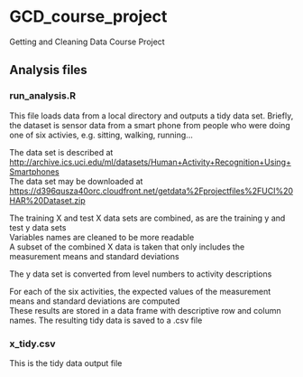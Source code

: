 # GCD_course_project
Getting and Cleaning Data Course Project

## Analysis files
### run_analysis.R

This file loads data from a local directory and outputs a tidy data set.
Briefly, the dataset is sensor data from a smart phone from people who were doing one of six activies, e.g. sitting, walking, running...  

The data set is described at http://archive.ics.uci.edu/ml/datasets/Human+Activity+Recognition+Using+Smartphones  
The data set may be downloaded at https://d396qusza40orc.cloudfront.net/getdata%2Fprojectfiles%2FUCI%20HAR%20Dataset.zip  

The training X and test X data sets are combined, as are the training y and test y data sets  
Variables names are cleaned to be more readable  
A subset of the combined X data is taken that only includes the measurement means and standard deviations  

The y data set is converted from level numbers to activity descriptions  

For each of the six activities, the expected values of the measurement means and standard deviations are computed  
These results are stored in a data frame with descriptive row and column names. The resulting tidy data is saved to a .csv file  

### x_tidy.csv

This is the tidy data output file





